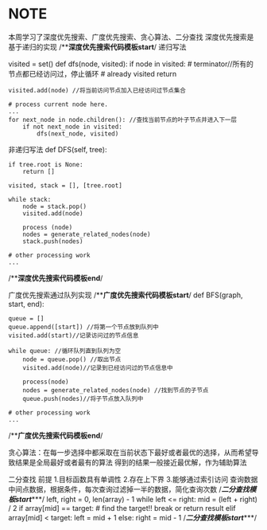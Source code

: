# NOTE

  

本周学习了深度优先搜索、广度优先搜索、贪心算法、二分查找
深度优先搜索是基于递归的实现
/**********深度优先搜索代码模板start********/
递归写法


visited = set() 
def dfs(node, visited):
if node in visited: # terminator//所有的节点都已经访问过，停止循环
	# already visited 
	return 

	visited.add(node) //将当前访问节点加入已经访问过节点集合

	# process current node here. 
	...
	for next_node in node.children(): //查找当前节点的叶子节点并进入下一层
		if not next_node in visited: 
			dfs(next_node, visited)


非递归写法
def DFS(self, tree): 

	if tree.root is None: 
		return [] 

	visited, stack = [], [tree.root]

	while stack: 
		node = stack.pop() 
		visited.add(node)

		process (node) 
		nodes = generate_related_nodes(node) 
		stack.push(nodes) 

	# other processing work 
	...
/**********深度优先搜索代码模板end********/

广度优先搜索通过队列实现
/**********广度优先搜索代码模板start********/
def BFS(graph, start, end):

	queue = [] 
	queue.append([start]) //将第一个节点放到队列中
	visited.add(start)//记录访问过的节点信息

	while queue: //循环队列直到队列为空
		node = queue.pop() //取出节点
		visited.add(node)//记录到已经访问过的节点信息中

		process(node) 
		nodes = generate_related_nodes(node) //找到节点的子节点
		queue.push(nodes)//将子节点放入队列中

	# other processing work 
	...
  /**********广度优先搜索代码模板end********/
  
  贪心算法：在每一步选择中都采取在当前状态下最好或者最优的选择，从而希望导致结果是全局最好或者最有的算法
  得到的结果一般接近最优解，作为辅助算法
  
  二分查找
  前提
  1.目标函数具有单调性
  2.存在上下界
  3.能够通过索引访问
  查询数据中间点数据，根据条件，每次查询过滤掉一半的数据，简化查询次数
  /*************二分查找模板start****************/
  left, right = 0, len(array) - 1 
while left <= right: 
	  mid = (left + right) / 2 
	  if array[mid] == target: 
		    # find the target!! 
		    break or return result 
	  elif array[mid] < target: 
		    left = mid + 1 
	  else: 
		    right = mid - 1
  /*************二分查找模板start****************/

